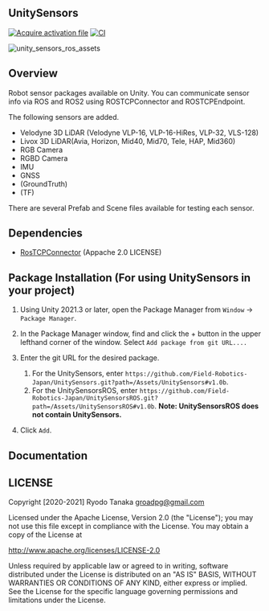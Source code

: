 ## UnitySensors

[![Acquire activation file](https://github.com/Field-Robotics-Japan/UnitySensorsROSAssets/workflows/Acquire%20activation%20file/badge.svg)](https://github.com/Field-Robotics-Japan/UnitySensorsROSAssets/actions?query=workflow%3A%22Acquire+activation+file%22)
[![CI](https://github.com/Field-Robotics-Japan/UnitySensorsROSAssets/workflows/CI/badge.svg)](https://github.com/Field-Robotics-Japan/UnitySensorsROSAssets/actions?query=workflow%3ACI)

![unity_sensors_ros_assets](.image/unity_sensors_ros_assets.gif)

## Overview
Robot sensor packages available on Unity.
You can communicate sensor info via ROS and ROS2 using ROSTCPConnector and ROSTCPEndpoint.  

The following sensors are added.

- Velodyne 3D LiDAR (Velodyne VLP-16, VLP-16-HiRes, VLP-32, VLS-128)
- Livox 3D LiDAR(Avia, Horizon, Mid40, Mid70, Tele, HAP, Mid360)
- RGB Camera
- RGBD Camera
- IMU
- GNSS
- (GroundTruth)
- (TF)

There are several Prefab and Scene files available for testing each sensor.

## Dependencies
- [RosTCPConnector](https://github.com/Unity-Technologies/ROS-TCP-Connector) (Appache 2.0 LICENSE)

## Package Installation (For using UnitySensors in your project)
1. Using Unity 2021.3 or later, open the Package Manager from `Window` -> `Package Manager`.
2. In the Package Manager window, find and click the + button in the upper lefthand corner of the window. Select `Add package from git URL....`

3. Enter the git URL for the desired package. 
    1. For the UnitySensors, enter `https://github.com/Field-Robotics-Japan/UnitySensors.git?path=/Assets/UnitySensors#v1.0b`.
    2. For the UnitySensorsROS, enter `https://github.com/Field-Robotics-Japan/UnitySensorsROS.git?path=/Assets/UnitySensorsROS#v1.0b`.
    __Note: UnitySensorsROS does not contain UnitySensors.__
4. Click `Add`.

## Documentation

## LICENSE
Copyright [2020-2021] Ryodo Tanaka groadpg@gmail.com

Licensed under the Apache License, Version 2.0 (the "License"); you may not use this file except in compliance with the License. You may obtain a copy of the License at

http://www.apache.org/licenses/LICENSE-2.0

Unless required by applicable law or agreed to in writing, software distributed under the License is distributed on an "AS IS" BASIS, WITHOUT WARRANTIES OR CONDITIONS OF ANY KIND, either express or implied. See the License for the specific language governing permissions and limitations under the License.
